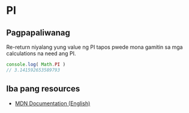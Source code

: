 # PI

## Pagpapaliwanag

Re-return niyalang yung value ng PI tapos pwede mona gamitin sa mga calculations na need ang PI.

```javascript
console.log( Math.PI ) 
// 3.141592653589793
```

## Iba pang resources

- [MDN Documentation (English)](https://developer.mozilla.org/en-US/docs/Web/JavaScript/Reference/Global_Objects/Math/pi)
